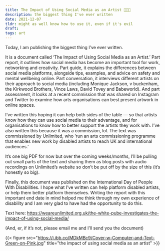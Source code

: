 ```yaml
---
title: The Impact of Using Social Media as an Artist 👩🏻‍💻
description: the biggest thing I've ever written
date: 2021-12-07
tldr: might as well know how to use it, even if it's evil
draft: 
tags: art
---
```


Today, I am publishing the biggest thing I’ve ever written.

It is a document called ‘The Impact of Using Social Media as an Artist.’ Part report, it outlines how social media has become an important tool for work, networking and creativity. Part guide, it explains the differences between social media platforms, alongside tips, examples, and advice on safety and mental wellbeing online. Part conversation, it interviews different artists on their approach to social media (including Monique Jackson, v buckenham, the Kirkwood Brothers, Vince Laws, David Tovey and Babeworld). And part assessment, it looks at a recent commission that was shared on Instagram and Twitter to examine how arts organisations can best present artwork in online spaces.

I’ve written this hoping it can help both sides of the table — so that artists know how they can use social media to their advantage, and for organisations to know how to better support the artists they work with. I’ve also written this because it was a commission, lol. The text was commissioned by Unlimited, who ‘run an arts commissioning programme that enables new work by disabled artists to reach UK and international audiences.’

It’s one big PDF for now but over the coming weeks/months, I’ll be pulling out small parts of the text and sharing them as blog posts with audio recordings on Unlimited’s website so don’t be put off by the size of this (it’s honestly so big). 

Finally, this document was published on the International Day of People With Disabilities. I hope what I’ve written can help platform disabled artists, or help them better platform themselves. Writing the report with this important end date in mind helped me think through my own experience of disability and I am very glad to have had the opportunity to do this. 

Text here: https://weareunlimited.org.uk/the-white-pube-investigates-the-impact-of-using-social-media/

(And, er, if it’s not, please email me and I’ll send you the document)

{{< figure src="https://i.ibb.co/MDkMBc9/Cover-w-Computer-and-Text-Green-on-Pink.jpg" title="the impact of using social media as an artist" >}}